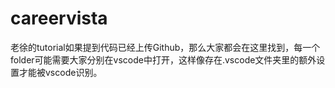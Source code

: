 # careervista
老徐的tutorial如果提到代码已经上传Github，那么大家都会在这里找到，每一个folder可能需要大家分别在vscode中打开，这样像存在.vscode文件夹里的额外设置才能被vscode识别。
